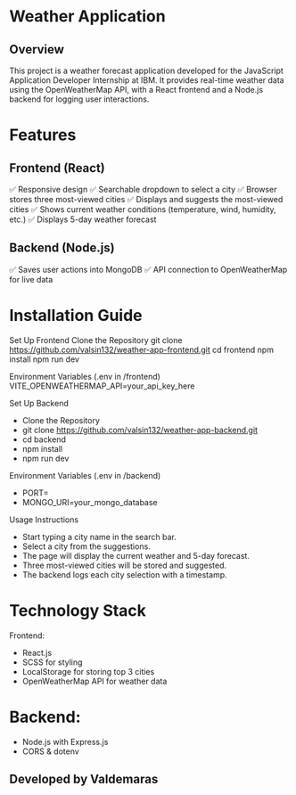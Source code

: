 # Weather Application
## Overview
This project is a weather forecast application developed for the JavaScript Application Developer Internship at IBM. It provides real-time weather data using the OpenWeatherMap API, with a React frontend and a Node.js backend for logging user interactions.

# Features
## Frontend (React)
✅ Responsive design
✅ Searchable dropdown to select a city
✅ Browser stores three most-viewed cities
✅ Displays and suggests the most-viewed cities
✅ Shows current weather conditions (temperature, wind, humidity, etc.)
✅ Displays 5-day weather forecast

## Backend (Node.js)
✅ Saves user actions into MongoDB
✅ API connection to OpenWeatherMap for live data

# Installation Guide

Set Up Frontend
Clone the Repository
git clone https://github.com/valsin132/weather-app-frontend.git
cd frontend
npm install
npm run dev

Environment Variables (.env in /frontend)
VITE_OPENWEATHERMAP_API=your_api_key_here

Set Up Backend
* Clone the Repository
* git clone https://github.com/valsin132/weather-app-backend.git
* cd backend
* npm install
* npm run dev

Environment Variables (.env in /backend)
* PORT=
* MONGO_URI=your_mongo_database

Usage Instructions
* Start typing a city name in the search bar.
* Select a city from the suggestions.
* The page will display the current weather and 5-day forecast.
* Three most-viewed cities will be stored and suggested.
* The backend logs each city selection with a timestamp.

# Technology Stack
Frontend:
* React.js
* SCSS for styling
* LocalStorage for storing top 3 cities
* OpenWeatherMap API for weather data

# Backend:
* Node.js with Express.js
* CORS & dotenv

## Developed by Valdemaras


